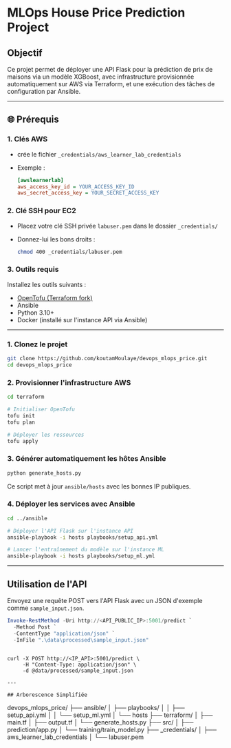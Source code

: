 # MLOps House Price Prediction Project

## Objectif

Ce projet permet de déployer une API Flask pour la prédiction de prix de maisons via un modèle XGBoost, avec infrastructure provisionnée automatiquement sur AWS via Terraform, et une exécution des tâches de configuration par Ansible.

---

## 🌐 Prérequis

### 1. Clés AWS

* crée le  fichier `_credentials/aws_learner_lab_credentials`
* Exemple :

  ```ini
  [awslearnerlab]
  aws_access_key_id = YOUR_ACCESS_KEY_ID
  aws_secret_access_key = YOUR_SECRET_ACCESS_KEY
  ```

### 2. Clé SSH pour EC2

* Placez votre clé SSH privée `labuser.pem` dans le dossier `_credentials/`
* Donnez-lui les bons droits :

  ```bash
  chmod 400 _credentials/labuser.pem
  ```

### 3. Outils requis

Installez les outils suivants :

* [OpenTofu (Terraform fork)](https://opentofu.org/)
* Ansible
* Python 3.10+
* Docker (installé sur l'instance API via Ansible)

---


### 1. Clonez le projet

```bash
git clone https://github.com/koutamMoulaye/devops_mlops_price.git
cd devops_mlops_price
```

### 2. Provisionner l'infrastructure AWS

```bash
cd terraform

# Initialiser OpenTofu
tofu init
tofu plan

# Déployer les ressources
tofu apply
```

### 3. Générer automatiquement les hôtes Ansible

```bash
python generate_hosts.py
```

Ce script met à jour `ansible/hosts` avec les bonnes IP publiques.

### 4. Déployer les services avec Ansible

```bash
cd ../ansible

# Déployer l'API Flask sur l'instance API
ansible-playbook -i hosts playbooks/setup_api.yml

# Lancer l'entraînement du modèle sur l'instance ML
ansible-playbook -i hosts playbooks/setup_ml.yml
```

---

## Utilisation de l'API

Envoyez une requête POST vers l'API Flask avec un JSON d'exemple comme `sample_input.json`.

```powershell
Invoke-RestMethod -Uri http://<API_PUBLIC_IP>:5001/predict `
  -Method Post `
  -ContentType "application/json" `
  -InFile ".\data\processed\sample_input.json"
```

```ubuntu ou kali ou powershell

curl -X POST http://<IP_API>:5001/predict \
     -H "Content-Type: application/json" \
     -d @data/processed/sample_input.json

---

## Arborescence Simplifiée

```
devops_mlops_price/
├── ansible/
│   ├── playbooks/
│   │   ├── setup_api.yml
│   │   └── setup_ml.yml
│   └── hosts
├── terraform/
│   ├── main.tf
│   ├── output.tf
│   └── generate_hosts.py
├── src/
│   ├── prediction/app.py
│   └── training/train_model.py
├── _credentials/
│   ├── aws_learner_lab_credentials
│   └── labuser.pem
```

